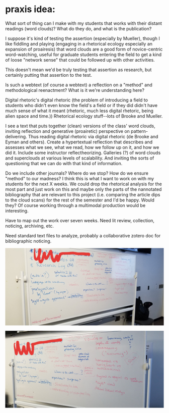 # praxis idea:

What sort of thing can I make with my students that works with their distant readings (word clouds)? What do they do, and what is the publication?

I suppose it's kind of testing the assertion (especially by Mueller), though I like fiddling and playing (engaging in a rhetorical ecology especially an expansion of proairesis) that word clouds are a good form of novice-centric word-watching, useful for graduate students entering the field to get a kind of loose "network sense" that could be followed up with other activities.

This doesn't mean we'd be truly testing that assertion as research, but certainly putting that assertion to the test.

Is such a webtext (of course a webtext) a reflection on a "method" and methodological reenactment? What is it we're understanding here?

Digital rhetoric's digital rhetoric (the problem of introducing a field to students who didn't even know the field's a field or if they did didn't have much sense of what it meant (rhetoric, much less digital rhetoric, being alien space and time.)) Rhetorical ecology stuff--lots of Brooke and Mueller.

I see a text that puts together (clean) versions of the class' word clouds, inviting reflection and generative (proairetic) perspective on pattern-delivering. Thus reading digital rhetoric via digital rhetoric (de Brooke and Eyman and others). Create a hypertextual reflection that describes and assesses what we see, what we read, how we follow up on it, and how we did it. Include some instructor reflectheorizing. Galleries (?) of word clouds and superclouds at various levels of scalability. And inviting the sorts of questioning that we can do with that kind of information.

Do we include other journals? Where do we stop? How do we ensure "method" to our madness? I think this is what I want to work on with my students for the next X weeks. We could drop the rhetorical analysis for the most part and just work on this and maybe only the parts of the nannotated bibliography that are relevant to this project (i.e. comparing the article dips to the cloud scans) for the rest of the semester and I'd be happy. Would they? Of course working through a multimodal production would be interesting.

Have to map out the work over seven weeks. Need lit review, collection, noticing, archiving, etc.

Need standard text files to analyze, probably a collaborative zotero doc for bibliographic noticing.

![Whiteboard from class October 9](media/wb-left.jpg)

![ Whiteboard from class October 9](media/wb-right.jpg)
